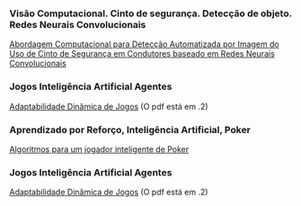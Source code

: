 ### Visão Computacional. Cinto de segurança. Detecção de objeto. Redes Neurais Convolucionais

<a href="https://repositorio.ufsc.br/handle/123456789/218583" target="blank">Abordagem Computacional para Detecção Automatizada por Imagem do Uso de Cinto de Segurança em Condutores baseado em Redes Neurais Convolucionais</a>

### Jogos Inteligência Artificial Agentes

<a href="https://repositorio.ufsc.br/handle/123456789/184131?show=full" target="blank">Adaptabilidade Dinâmica de Jogos</a> (O pdf está em .2)

### Aprendizado por Reforço, Inteligência Artificial, Poker

<a href="https://repositorio.ufsc.br/handle/123456789/218583" target="blank">Algoritmos para um jogador inteligente de Poker</a>

### Jogos Inteligência Artificial Agentes

<a href="https://repositorio.ufsc.br/handle/123456789/184131?show=full" target="blank">Adaptabilidade Dinâmica de Jogos</a> (O pdf está em .2)
